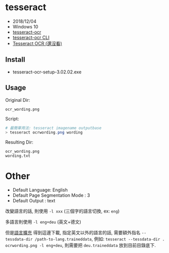 # tesseract

- 2018/12/04
- Windows 10
- [tesseract-ocr](https://github.com/tesseract-ocr/tesseract)
- [tesseract-ocr CLI](https://github.com/tesseract-ocr/tesseract/wiki/Command-Line-Usage#simplest-invocation-to-ocr-an-image)
- [Tesseract OCR (還沒看)](http://superhbin.pixnet.net/blog/post/28743913-%E3%80%90google%E5%B0%8B%E5%AF%B6%E3%80%9101.tesseract-ocr)

## Install

- tesseract-ocr-setup-3.02.02.exe

## Usage

Original Dir:

    ocr_wording.png

Script:
```powershell
# 最簡單用法: tesseract imagename outputbase
> tesseract ocrwording.png wording
```

Resulting Dir:

    ocr_wording.png
    wording.txt

# Other

- Default Language:                 English
- Default Page Segmentation Mode :  3
- Default Output :                  text

改變語言的話, 則使用 `-l xxx` (三個字的語言切換, ex: `eng`)

多語言則使用 `-l eng+deu` (英文+德文)

但是[語言擴充](https://github.com/tesseract-ocr/tesseract/wiki/Data-Files) 得到這邊下載, 指定英文以外的語言的話, 需要額外指名 `--tessdata-dir /path-to-lang.traineddata`, 例如: `tesseract --tessdata-dir . ocrwording.png -l eng+deu`, 則需要把 `deu.traineddata` 放到目前目錄底下.




